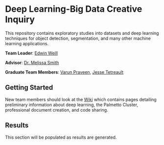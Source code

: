 # Deep Learning-Big Data Creative Inquiry

This repository contains exploratory studies into datasets and deep learning techniques for object detection, segmentation, and many other machine learning applications.

**Team Leader**:
	[Edwin Weill](<mailto:eweill@g.clemson.edu>)

**Advisor**: 
	[Dr. Melissa Smith](<mailto:smithmc@clemson.edu>)

**Graduate Team Members**:
	[Varun Praveen](<mailto:pravee2@g.clemson.edu>),
	[Jesse Tetreault](<mailto:jtetrea@g.clemson.edu>)

## Getting Started

New team members should look at the [Wiki](https://github.com/CUFCTL/dlbd-ci/wiki) which contains pages detailing preliminary information about deep learning, the Palmetto Cluster, professional document creation, and code sharing.

## Results

This section will be populated as results are generated.
